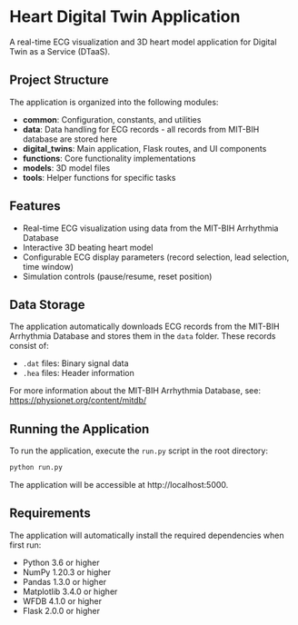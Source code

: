 # Heart Digital Twin Application

A real-time ECG visualization and 3D heart model application for Digital Twin as a Service (DTaaS).

## Project Structure

The application is organized into the following modules:

- **common**: Configuration, constants, and utilities
- **data**: Data handling for ECG records - all records from MIT-BIH database are stored here
- **digital_twins**: Main application, Flask routes, and UI components
- **functions**: Core functionality implementations
- **models**: 3D model files
- **tools**: Helper functions for specific tasks

## Features

- Real-time ECG visualization using data from the MIT-BIH Arrhythmia Database
- Interactive 3D beating heart model
- Configurable ECG display parameters (record selection, lead selection, time window)
- Simulation controls (pause/resume, reset position)

## Data Storage

The application automatically downloads ECG records from the MIT-BIH Arrhythmia Database and stores them in the `data` folder. These records consist of:

- `.dat` files: Binary signal data
- `.hea` files: Header information

For more information about the MIT-BIH Arrhythmia Database, see: https://physionet.org/content/mitdb/

## Running the Application

To run the application, execute the `run.py` script in the root directory:

```bash
python run.py
```

The application will be accessible at http://localhost:5000.

## Requirements

The application will automatically install the required dependencies when first run:

- Python 3.6 or higher
- NumPy 1.20.3 or higher
- Pandas 1.3.0 or higher
- Matplotlib 3.4.0 or higher
- WFDB 4.1.0 or higher
- Flask 2.0.0 or higher 